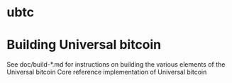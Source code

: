 # ubtc
Building Universal bitcoin
================
 See doc/build-*.md for instructions on building the various
elements of the Universal bitcoin Core reference implementation of Universal bitcoin
